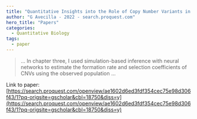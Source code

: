 ```yaml
---
title: "Quantitative Insights into the Role of Copy Number Variants in Adaptive Evolution"
author: "G Avecilla - 2022 - search.proquest.com"
hero_title: "Papers"
categories:
  - Quantitative Biology
tags:
  - paper
---
```



>… In chapter three, I used simulation-based inference with neural networks to estimate the formation rate and selection coefficients of CNVs using the observed population …

Link to paper: [https://search.proquest.com/openview/ae1602d6ed3fdf354cec75e98d306f43/1?pq-origsite=gscholar&cbl=18750&diss=y](https://search.proquest.com/openview/ae1602d6ed3fdf354cec75e98d306f43/1?pq-origsite=gscholar&cbl=18750&diss=y)
